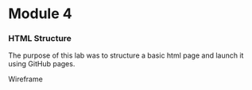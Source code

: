 # Module 4

### HTML Structure

The purpose of this lab was to structure a basic html page and launch it using GitHub pages. 

Wireframe


